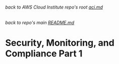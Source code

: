 ###### back to AWS Cloud Institute repo's root [aci.md](../aci.md)
###### back to repo's main [README.md](../../../README.md)
# Security, Monitoring, and Compliance Part 1
